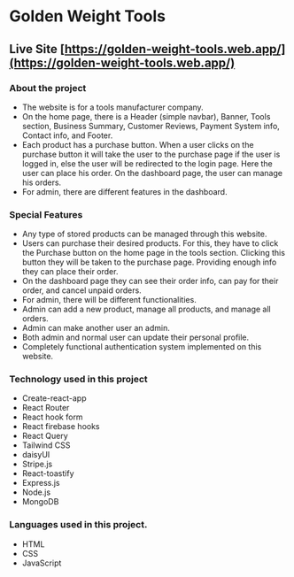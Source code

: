 # Golden Weight Tools

## Live Site  [https://golden-weight-tools.web.app/](https://golden-weight-tools.web.app/)

### About the project
* The website is for a tools manufacturer company.
* On the home page, there is a Header (simple navbar), Banner, Tools section, Business Summary, Customer Reviews, Payment System info, Contact info, and Footer.
* Each product has a purchase button. When a user clicks on the purchase button it will take the user to the purchase page if the user is logged in, else the user will be redirected to the login page. Here the user can place his order. On the dashboard page, the user can manage his orders. 
* For admin, there are different features in the dashboard.


### Special Features
* Any type of stored products can be managed through this website.
* Users can purchase their desired products. For this, they have to click the Purchase button on the home page in the tools section. Clicking this button they will be taken to the purchase page. Providing enough info they can place their order.
* On the dashboard page they can see their order info, can pay for their order, and cancel unpaid orders.
* For admin, there will be different functionalities.
* Admin can add a new product, manage all products, and manage all orders.
* Admin can make another user an admin.
* Both admin and normal user can update their personal profile.
* Completely functional authentication system implemented on this website.

### Technology used in this project
* Create-react-app
* React Router
* React hook form
* React firebase hooks
* React Query
* Tailwind CSS
* daisyUI
* Stripe.js
* React-toastify
* Express.js
* Node.js
* MongoDB

### Languages used in this project.
* HTML
* CSS
* JavaScript